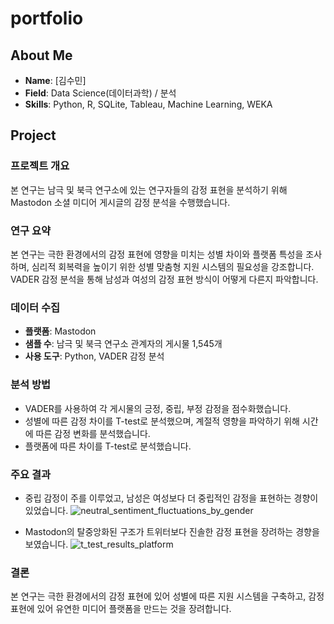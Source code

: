 # portfolio

## About Me
- **Name**: [김수민]
- **Field**: Data Science(데이터과학) / 분석
- **Skills**: Python, R, SQLite, Tableau, Machine Learning, WEKA


## Project
### 프로젝트 개요
본 연구는 남극 및 북극 연구소에 있는 연구자들의 감정 표현을 분석하기 위해 Mastodon 소셜 미디어 게시글의 감정 분석을 수행했습니다.

### 연구 요약
본 연구는 극한 환경에서의 감정 표현에 영향을 미치는 성별 차이와 플랫폼 특성을 조사하며, 심리적 회복력을 높이기 위한 성별 맞춤형 지원 시스템의 필요성을 강조합니다. VADER 감정 분석을 통해 남성과 여성의 감정 표현 방식이 어떻게 다른지 파악합니다.

### 데이터 수집
- **플랫폼**: Mastodon
- **샘플 수**: 남극 및 북극 연구소 관계자의 게시물 1,545개
- **사용 도구**: Python, VADER 감정 분석

### 분석 방법
- VADER를 사용하여 각 게시물의 긍정, 중립, 부정 감정을 점수화했습니다.
- 성별에 따른 감정 차이를 T-test로 분석했으며, 계절적 영향을 파악하기 위해 시간에 따른 감정 변화를 분석했습니다.
- 플랫폼에 따른 차이를 T-test로 분석했습니다.

### 주요 결과
- 중립 감정이 주를 이루었고, 남성은 여성보다 더 중립적인 감정을 표현하는 경향이 있었습니다.
![neutral_sentiment_fluctuations_by_gender](https://github.com/user-attachments/assets/73514e59-df1f-467f-a729-732be2f0cc4c)

- Mastodon의 탈중앙화된 구조가 트위터보다 진솔한 감정 표현을 장려하는 경향을 보였습니다.
![t_test_results_platform](https://github.com/user-attachments/assets/557e574e-213d-440e-a20e-68cb9e0a1b6a)


### 결론
본 연구는 극한 환경에서의 감정 표현에 있어 성별에 따른 지원 시스템을 구축하고, 감정표현에 있어 유연한 미디어 플랫폼을 만드는 것을 장려합니다.
